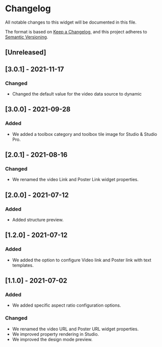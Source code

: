 # Changelog

All notable changes to this widget will be documented in this file.

The format is based on [Keep a Changelog](https://keepachangelog.com/en/1.0.0/), and this project adheres to [Semantic Versioning](https://semver.org/spec/v2.0.0.html).

## [Unreleased]

## [3.0.1] - 2021-11-17

### Changed
- Changed the default value for the video data source to dynamic

## [3.0.0] - 2021-09-28

### Added
- We added a toolbox category and toolbox tile image for Studio & Studio Pro.

## [2.0.1] - 2021-08-16

### Changed
- We renamed the video Link and Poster Link widget properties.

## [2.0.0] - 2021-07-12

### Added
- Added structure preview.

## [1.2.0] - 2021-07-12

### Added
- We added the option to configure Video link and Poster link with text templates.

## [1.1.0] - 2021-07-02

### Added
- We added specific aspect ratio configuration options.

### Changed
- We renamed the video URL and Poster URL widget properties.
- We improved property rendering in Studio.
- We improved the design mode preview.
